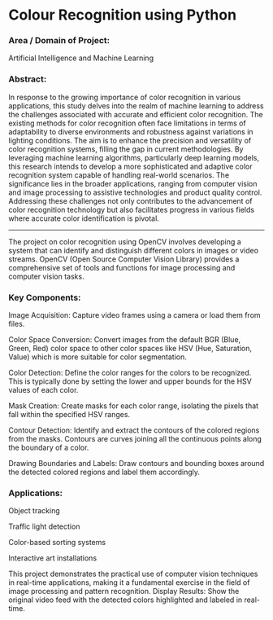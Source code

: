<h1>Colour Recognition using Python</h1>

<h3>Area / Domain of Project:</h3>
Artificial Intelligence and Machine Learning

<h3>Abstract:</h3>
In response to the growing importance of color recognition in various applications,  
this study delves into the realm of machine learning to address the challenges
associated with accurate and efficient color recognition. The existing methods for 
color recognition often face limitations in terms of adaptability to diverse 
environments and robustness against variations in lighting conditions. The aim is 
to enhance the precision and versatility of color recognition systems, filling the gap 
in current methodologies. By leveraging machine learning algorithms, particularly 
deep learning models, this research intends to develop a more sophisticated and 
adaptive color recognition system capable of handling real-world scenarios. The 
significance lies in the broader applications, ranging from computer vision and 
image processing to assistive technologies and product quality control. Addressing 
these challenges not only contributes to the advancement of color recognition 
technology but also facilitates progress in various fields where accurate color 
identification is pivotal. 
<hr>
The project on color recognition using OpenCV involves developing a system that can identify and distinguish different colors in images or video streams. OpenCV (Open Source Computer Vision Library) provides a comprehensive set of tools and functions for image processing and computer vision tasks.


<h3>Key Components:</h3>

Image Acquisition: 
Capture video frames using a camera or load them from files.

Color Space Conversion:
Convert images from the default BGR (Blue, Green, Red) color space to other color spaces like HSV (Hue, Saturation, Value) which is more suitable for color segmentation.

Color Detection: 
Define the color ranges for the colors to be recognized. This is typically done by setting the lower and upper bounds for the HSV values of each color.

Mask Creation: 
Create masks for each color range, isolating the pixels that fall within the specified HSV ranges.

Contour Detection:
Identify and extract the contours of the colored regions from the masks. Contours are curves joining all the continuous points along the boundary of a color.

Drawing Boundaries and Labels:
Draw contours and bounding boxes around the detected colored regions and label them accordingly.

<h3>Applications:</h3>

Object tracking

Traffic light detection

Color-based sorting systems

Interactive art installations

This project demonstrates the practical use of computer vision techniques in real-time applications, making it a fundamental exercise in the field of image processing and pattern recognition.
Display Results:
Show the original video feed with the detected colors highlighted and labeled in real-time.
